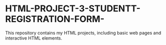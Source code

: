 # HTML-PROJECT-3-STUDENTT-REGISTRATION-FORM-
This repository contains my HTML projects, including basic web pages and interactive HTML elements.
